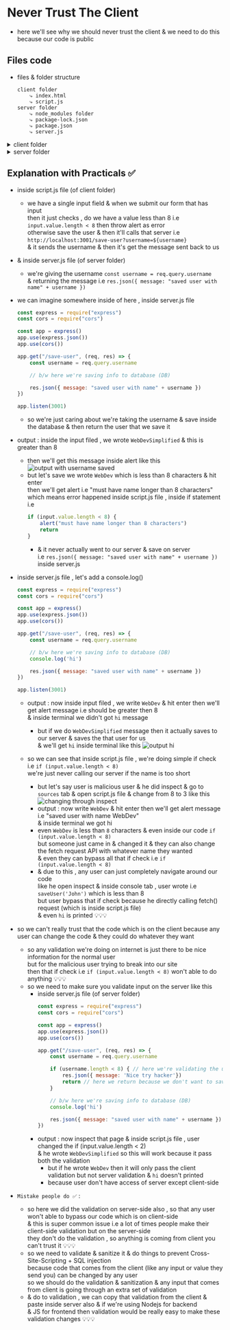 # Never Trust The Client

- here we'll see why we should never trust the client & we need to do this because our code is public

## Files code 

- files & folder structure 
    ```
    client folder
        ⤷ index.html
        ⤷ script.js 
    server folder
        ⤷ node_modules folder
        ⤷ package-lock.json
        ⤷ package.json
        ⤷ server.js
    ```

<details>
    <summary>client folder</summary>

<details>
    <summary>index.html</summary>

```html

```
</details>

<details>
    <summary>script.js</summary>

```js
const form = document.getElementById("form")
const form = document.getElementById("user-input")

form.addEventListener("submit", e => {
    e.preventDefault()

    if (input.value.length < 8) {
        alert("must have name longer than 8 characters")
        return
    }

    saveUser(input.value)
})

function saveUser(username) {
    fetch(`http://localhost:3001/save-user?username=${username}`).then(res => {
        res.json()
    }).then(data => {
        alert(data.message)
    })
}
```
</details>
</details>

<details>
    <summary>server folder</summary>

<details>
    <summary>package.json</summary>

```json

```
</details>

<details>
    <summary>server.js</summary>

```js
const express = require("express")
const cors = require("cors")

const app = express()
app.use(express.json())
app.use(cors())

app.get("/save-user", (req, res) => {
    const username = req.query.username

    res.json({ message: "saved user with name" + username })
})

app.listen(3001)
```
</details>
</details>

## Explanation with Practicals ✅

- inside script.js file (of client folder)
    - we have a single input field & when we submit our form that has input <br>
        then it just checks , do we have a value less than 8 i.e `input.value.length < 8` then throw alert as error <br>
        otherwise save the user & then it'll calls that server i.e `http://localhost:3001/save-user?username=${username}` <br>
        & it sends the username & then it's get the message sent back to us

- & inside server.js file (of server folder)
    - we're giving the username `const username = req.query.username` <br>
        & returning the message i.e `res.json({ message: "saved user with name" + username })`

- we can imagine somewhere inside of here , inside server.js file 
    ```js
    const express = require("express")
    const cors = require("cors")

    const app = express()
    app.use(express.json())
    app.use(cors())

    app.get("/save-user", (req, res) => {
        const username = req.query.username

        // b/w here we're saving info to database (DB)

        res.json({ message: "saved user with name" + username })
    })

    app.listen(3001)
    ```
    - so we're just caring about we're taking the username & save inside the database & then return the user that we save it 

- output : inside the input filed , we wrote `WebDevSimplified` & this is greater than 8 
    - then we'll get this message inside alert like this <br>
    ![output with username saved](../../all-chats-pics-of-lectures/3-notes-pics/2-advance-js-course-notes-pics/53-never-trust-the-client/lecture-53-0.jpg)
    - but let's save we wrote `WebDev` which is less than 8 characters & hit enter <br>
        then we'll get alert i.e "must have name longer than 8 characters" <br>
        which means error happened inside script.js file , inside if statement i.e 
        ```js
        if (input.value.length < 8) { 
            alert("must have name longer than 8 characters")
            return
        }
        ```
        - & it never actually went to our server & save on server <br>
            i.e `res.json({ message: "saved user with name" + username })` inside server.js 

- inside server.js file , let's add a console.log()
    ```js
    const express = require("express")
    const cors = require("cors")

    const app = express()
    app.use(express.json())
    app.use(cors())

    app.get("/save-user", (req, res) => {
        const username = req.query.username

        // b/w here we're saving info to database (DB)
        console.log('hi')

        res.json({ message: "saved user with name" + username })
    })

    app.listen(3001)
    ```
    - output : now inside input filed , we write `WebDev` & hit enter then we'll get alert message i.e should be greater then 8 <br>
        & inside terminal we didn't got `hi` message
        - but if we do `WebDevSimplified` message then it actually saves to our server & saves the that user for us <br>
            & we'll get `hi` inside terminal like this 
            ![output hi](../../all-chats-pics-of-lectures/3-notes-pics/2-advance-js-course-notes-pics/53-never-trust-the-client/lecture-53-1.jpg)
        
    - so we can see that inside script.js file , we're doing simple if check i.e `if (input.value.length < 8)` <br>
        we're just never calling our server if the name is too short 
        - but let's say user is malicious user & he did inspect & go to `sources` tab & open script.js file & change from 8 to 3 like this 
        ![changing through inspect](../../all-chats-pics-of-lectures/3-notes-pics/2-advance-js-course-notes-pics/53-never-trust-the-client/lecture-53-2.jpg)
        - output : now write `WebDev` & hit enter then we'll get alert message i.e "saved user with name WebDev"<br>
            & inside terminal we got hi
        - even `WebDev` is less than `8` characters & even inside our code `if (input.value.length < 8)` <br>
            but someone just came in & changed it & they can also change the fetch request API with whatever name they wanted <br>
            & even they can bypass all that if check i.e `if (input.value.length < 8)` 
        - & due to this , any user can just completely navigate around our code <br>
            like he open inspect & inside console tab , user wrote i.e `saveUser('John')` which is less than 8 <br>
            but user bypass that if check because he directly calling fetch() request (which is inside script.js file) <br>
            & even `hi` is printed 💡💡💡

- so we can't really trust that the code which is on the client because any user can change the code & they could do whatever they want 
    - so any validation we're doing on internet is just there to be nice information for the normal user <br>
        but for the malicious user trying to break into our site <br>
        then that if check i.e `if (input.value.length < 8)` won't able to do anything 💡💡💡
    - so we need to make sure you validate input on the server like this 
        - inside server.js file (of server folder)
            ```js
            const express = require("express")
            const cors = require("cors")

            const app = express()
            app.use(express.json())
            app.use(cors())

            app.get("/save-user", (req, res) => {
                const username = req.query.username

                if (username.length < 8) { // here we're validating the username length also
                    res.json({ message: 'Nice try hacker'})
                    return // here we return because we don't want to save this username in DB
                }

                // b/w here we're saving info to database (DB)
                console.log('hi')

                res.json({ message: "saved user with name" + username })
            })
            ```
        - output : now inspect that page & inside script.js file , user changed the if (input.value.length < 2) <br>
            & he wrote `WebDevSimplified` so this will work because it pass both the validation 
            - but if he wrote `WebDev` then it will only pass the client validation but not server validation & `hi` doesn't printed
            - because user don't have access of server except client-side

- `Mistake people do ✅` :
    - so here we did the validation on server-side also , so that any user won't able to bypass our code which is on client-side <br>
        & this is super common issue i.e a lot of times people make their client-side validation but on the server-side <br>
        they don't do the validation , so anything is coming from client you can't trust it 💡💡💡
    - so we need to validate & sanitize it & do things to prevent Cross-Site-Scripting + SQL injection <br>
        because code that comes from the client (like any input or value they send you) can be changed by any user <br>
        so we should do the validation & sanitization & any input that comes from client is going through an extra set of validation
    - & do to validation , we can copy that validation from the client & paste inside server also & if we're using Nodejs for backend <br>
        & JS for frontend then validation would be really easy to make these validation changes 💡💡💡
